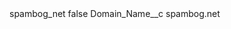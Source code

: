 <?xml version="1.0" encoding="UTF-8"?>
<CustomMetadata xmlns="http://soap.sforce.com/2006/04/metadata" xmlns:xsi="http://www.w3.org/2001/XMLSchema-instance" xmlns:xsd="http://www.w3.org/2001/XMLSchema">
    <label>spambog_net</label>
    <protected>false</protected>
    <values>
        <field>Domain_Name__c</field>
        <value xsi:type="xsd:string">spambog.net</value>
    </values>
</CustomMetadata>
